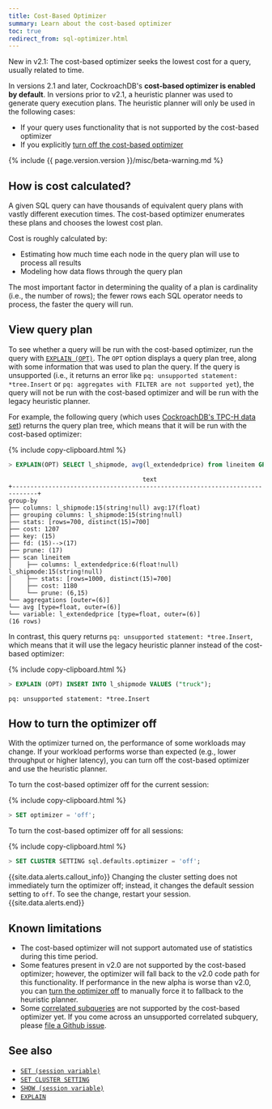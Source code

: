 ```yaml
---
title: Cost-Based Optimizer
summary: Learn about the cost-based optimizer
toc: true
redirect_from: sql-optimizer.html
---
```


<span class="version-tag">New in v2.1:</span> The cost-based optimizer seeks the lowest cost for a query, usually related to time.

In versions 2.1 and later, CockroachDB's **cost-based optimizer is enabled by default**. In versions prior to v2.1, a heuristic planner was used to generate query execution plans. The heuristic planner will only be used in the following cases:

- If your query uses functionality that is not supported by the cost-based optimizer
- If you explicitly [turn off the cost-based optimizer](#how-to-turn-the-optimizer-off)

{% include {{ page.version.version }}/misc/beta-warning.md %}

## How is cost calculated?

A given SQL query can have thousands of equivalent query plans with vastly different execution times. The cost-based optimizer enumerates these plans and chooses the lowest cost plan.

Cost is roughly calculated by:

- Estimating how much time each node in the query plan will use to process all results
- Modeling how data flows through the query plan

The most important factor in determining the quality of a plan is cardinality (i.e., the number of rows); the fewer rows each SQL operator needs to process, the faster the query will run.

## View query plan

To see whether a query will be run with the cost-based optimizer, run the query with [`EXPLAIN (OPT)`](explain.html#opt-option). The `OPT` option displays a query plan tree, along with some information that was used to plan the query. If the query is unsupported (i.e., it returns an error like `pq: unsupported statement: *tree.Insert` or `pq: aggregates with FILTER are not supported yet`), the query will not be run with the cost-based optimizer and will be run with the legacy heuristic planner.

For example, the following query (which uses [CockroachDB's TPC-H data set](https://github.com/cockroachdb/cockroach/tree/b1a57102d8e99b301b74c97527c1b8ffd4a4f3f1/pkg/workload/tpch)) returns the query plan tree, which means that it will be run with the cost-based optimizer:

{% include copy-clipboard.html %}
~~~ sql
> EXPLAIN(OPT) SELECT l_shipmode, avg(l_extendedprice) from lineitem GROUP BY l_shipmode;
~~~

~~~
                                     text
+-----------------------------------------------------------------------------+
group-by
├── columns: l_shipmode:15(string!null) avg:17(float)
├── grouping columns: l_shipmode:15(string!null)
├── stats: [rows=700, distinct(15)=700]
├── cost: 1207
├── key: (15)
├── fd: (15)-->(17)
├── prune: (17)
├── scan lineitem
│    ├── columns: l_extendedprice:6(float!null) l_shipmode:15(string!null)
│    ├── stats: [rows=1000, distinct(15)=700]
│    ├── cost: 1180
│    └── prune: (6,15)
└── aggregations [outer=(6)]
└── avg [type=float, outer=(6)]
└── variable: l_extendedprice [type=float, outer=(6)]
(16 rows)
~~~

In contrast, this query returns `pq: unsupported statement: *tree.Insert`, which means that it will use the legacy heuristic planner instead of the cost-based optimizer:

{% include copy-clipboard.html %}
~~~ sql
> EXPLAIN (OPT) INSERT INTO l_shipmode VALUES ("truck");
~~~

~~~
pq: unsupported statement: *tree.Insert
~~~

## How to turn the optimizer off

With the optimizer turned on, the performance of some workloads may change. If your workload performs worse than expected (e.g., lower throughput or higher latency), you can turn off the cost-based optimizer and use the heuristic planner.

To turn the cost-based optimizer off for the current session:

{% include copy-clipboard.html %}
~~~ sql
> SET optimizer = 'off';
~~~

To turn the cost-based optimizer off for all sessions:

{% include copy-clipboard.html %}
~~~ sql
> SET CLUSTER SETTING sql.defaults.optimizer = 'off';
~~~

{{site.data.alerts.callout_info}}
Changing the cluster setting does not immediately turn the optimizer off; instead, it changes the default session setting to `off`. To see the change, restart your session.
{{site.data.alerts.end}}

## Known limitations

- The cost-based optimizer will not support automated use of statistics during this time period.
- Some features present in v2.0 are not supported by the cost-based optimizer; however, the optimizer will fall back to the v2.0 code path for this functionality. If performance in the new alpha is worse than v2.0, you can [turn the optimizer off](#how-to-turn-the-optimizer-off) to manually force it to fallback to the heuristic planner.
- Some [correlated subqueries](subqueries.html#correlated-subqueries) are not supported by the cost-based optimizer yet. If you come across an unsupported correlated subquery, please [file a Github issue](file-an-issue.html).

## See also

- [`SET (session variable)`](set-vars.html)
- [`SET CLUSTER SETTING`](set-cluster-setting.html)
- [`SHOW (session variable)`](show-vars.html)
- [`EXPLAIN`](explain.html)
